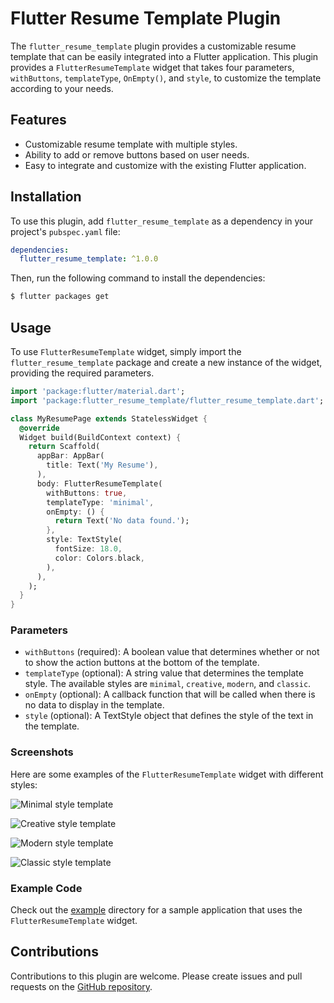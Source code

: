 # Flutter Resume Template Plugin

The `flutter_resume_template` plugin provides a customizable resume template that can be easily integrated into a Flutter application. This plugin provides a `FlutterResumeTemplate` widget that takes four parameters, `withButtons`, `templateType`, `OnEmpty()`, and `style`, to customize the template according to your needs.

## Features

- Customizable resume template with multiple styles.
- Ability to add or remove buttons based on user needs.
- Easy to integrate and customize with the existing Flutter application.

## Installation

To use this plugin, add `flutter_resume_template` as a dependency in your project's `pubspec.yaml` file:

```yaml
dependencies:
  flutter_resume_template: ^1.0.0
```

Then, run the following command to install the dependencies:

```bash
$ flutter packages get
```

## Usage

To use `FlutterResumeTemplate` widget, simply import the `flutter_resume_template` package and create a new instance of the widget, providing the required parameters.

```dart
import 'package:flutter/material.dart';
import 'package:flutter_resume_template/flutter_resume_template.dart';

class MyResumePage extends StatelessWidget {
  @override
  Widget build(BuildContext context) {
    return Scaffold(
      appBar: AppBar(
        title: Text('My Resume'),
      ),
      body: FlutterResumeTemplate(
        withButtons: true,
        templateType: 'minimal',
        onEmpty: () {
          return Text('No data found.');
        },
        style: TextStyle(
          fontSize: 18.0,
          color: Colors.black,
        ),
      ),
    );
  }
}
```

### Parameters

- `withButtons` (required): A boolean value that determines whether or not to show the action buttons at the bottom of the template.
- `templateType` (optional): A string value that determines the template style. The available styles are `minimal`, `creative`, `modern`, and `classic`.
- `onEmpty` (optional): A callback function that will be called when there is no data to display in the template.
- `style` (optional): A TextStyle object that defines the style of the text in the template.

### Screenshots

Here are some examples of the `FlutterResumeTemplate` widget with different styles:

![Minimal style template](screenshots/minimal.png)

![Creative style template](screenshots/creative.png)

![Modern style template](screenshots/modern.png)

![Classic style template](screenshots/classic.png)

### Example Code

Check out the [example](example) directory for a sample application that uses the `FlutterResumeTemplate` widget.

## Contributions

Contributions to this plugin are welcome. Please create issues and pull requests on the [GitHub repository](https://github.com/username/flutter_resume_template).
